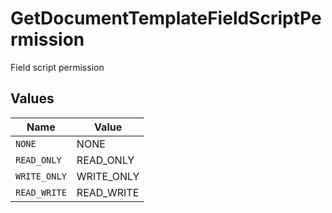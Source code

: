 # GetDocumentTemplateFieldScriptPermission

Field script permission


## Values

| Name         | Value        |
| ------------ | ------------ |
| `NONE`       | NONE         |
| `READ_ONLY`  | READ_ONLY    |
| `WRITE_ONLY` | WRITE_ONLY   |
| `READ_WRITE` | READ_WRITE   |
